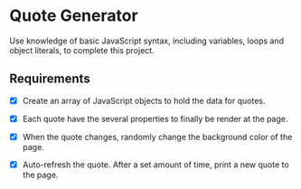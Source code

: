 Quote Generator
================================
Use knowledge of basic JavaScript syntax, including variables, loops and object literals, to complete this project.

## Requirements

- [X] Create an array of JavaScript objects to hold the data for quotes.

- [X] Each quote have the several properties to finally be render at the page.

- [X] When the quote changes, randomly change the background color of the page.

- [X] Auto-refresh the quote. After a set amount of time, print a new quote to the page. 



